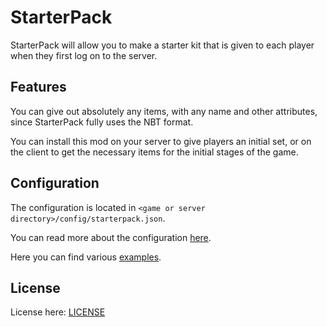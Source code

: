 # StarterPack
StarterPack will allow you to make a starter kit that is given to each player when they first log on to the server.

## Features
You can give out absolutely any items, with any name and other attributes, since StarterPack fully uses the NBT format.

You can install this mod on your server to give players an initial set, or on the client to get the necessary items for the initial stages of the game.

## Configuration
The configuration is located in `<game or server directory>/config/starterpack.json`.

You can read more about the configuration [here](https://github.com/cayennemc/starterpack/wiki/Mod-configuration-and-features/).

Here you can find various [examples](https://github.com/cayennemc/starterpack/wiki/Ready-made-examples).

## License
License here: [LICENSE](LICENSE)
